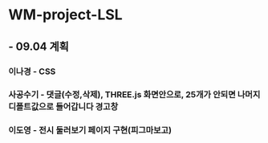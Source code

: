 # WM-project-LSL

## - 09.04 계획
### 이나경 - CSS
### 사공수기 - 댓글(수정,삭제), THREE.js 화면안으로, 25개가 안되면 나머지 디폴트값으로 들어갑니다 경고창
### 이도영 - 전시 둘러보기 페이지 구현(피그마보고)
